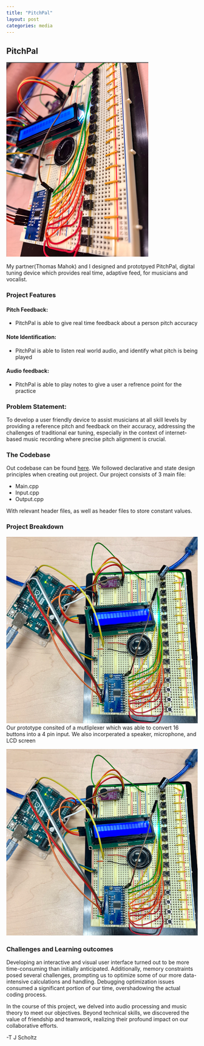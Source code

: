 ```yaml
---
title: "PitchPal"
layout: post
categories: media
---
```




## PitchPal

![PitchPal](/assets/images/pitchPal.png)

My partner(Thomas Mahok) and I designed and prototpyed PitchPal, digital tuning device which provides real time, adaptive feed, for musicians and vocalist.


### Project Features
#### Pitch Feedback:
* PitchPal is able to give real time feedback about a person pitch accuracy
#### Note Identification:
* PitchPal is able to listen real world audio, and identify what pitch is being played
#### Audio feedback:
* PitchPal is able to play notes to give a user a refrence point for the practice



### Problem Statement:
To develop a user friendly device to assist musicians at all skill levels by providing a reference pitch and feedback on their accuracy, addressing the challenges of traditional ear tuning, especially in the context of internet-based music recording where precise pitch alignment is crucial.


### The Codebase
Out codebase can be found [here][pitch]. We followed declarative  and state design principles when creating out project.
Our project consists of 3 main file:
- Main.cpp
- Input.cpp
- Output.cpp

With relevant header files, as well as header files to store constant values.

### Project Breakdown
![Project Breakdown](/assets/images/projectBreakdown.png)
Our prototype consited of a mutliplexer which was able to convert 16 buttons into a 4 pin input. We also incorperated a speaker, microphone, and LCD screen

![Diagram](/assets/images/diagram.png)

### Challenges and Learning outcomes
Developing an interactive and visual user interface turned out to be more time-consuming than initially anticipated. Additionally, memory constraints posed several challenges, prompting us to optimize some of our more data-intensive calculations and handling. Debugging optimization issues consumed a significant portion of our time, overshadowing the actual coding process.

In the course of this project, we delved into audio processing and music theory to meet our objectives. Beyond technical skills, we discovered the value of friendship and teamwork, realizing their profound impact on our collaborative efforts.


-T J Scholtz


[pitch]: https://github.com/t-scholtz/PitchPal